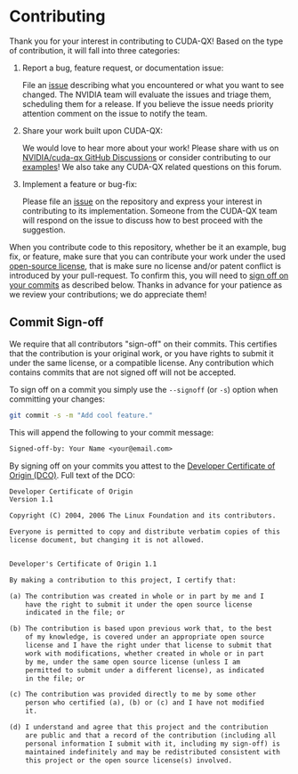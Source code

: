 # Contributing

Thank you for your interest in contributing to CUDA-QX! Based on the type of
contribution, it will fall into three categories:

1. Report a bug, feature request, or documentation issue:

    File an [issue][cuda_qx_issues] describing what you encountered or what
    you want to see changed. The NVIDIA team will evaluate the issues and triage
    them, scheduling them for a release. If you believe the issue needs priority
    attention comment on the issue to notify the team.

1. Share your work built upon CUDA-QX:

    We would love to hear more about your work! Please share with us on
    [NVIDIA/cuda-qx GitHub
    Discussions](https://github.com/NVIDIA/cuda-qx/discussions) or consider
    contributing to our [examples](./docs/sphinx/examples/)! We also take any
    CUDA-QX related questions on this forum.

1. Implement a feature or bug-fix:

    Please file an [issue][cuda_qx_issues] on the repository and express
    your interest in contributing to its implementation. Someone from the CUDA-QX
    team will respond on the issue to discuss how to best proceed with the
    suggestion. 

When you contribute code to this repository, whether be it an example, bug fix,
or feature, make sure that you can contribute your work under the used
[open-source license](./LICENSE), that is make sure no license and/or patent
conflict is introduced by your pull-request. To confirm this, you will need to
[sign off on your commits](#commit-sign-off) as described below. Thanks in advance
for your patience as we review your contributions; we do appreciate them!

[cuda_qx_issues]: https://github.com/NVIDIA/cuda-qx/issues

## Commit Sign-off

We require that all contributors "sign-off" on their commits. This certifies
that the contribution is your original work, or you have rights to submit it
under the same license, or a compatible license. Any contribution which contains
commits that are not signed off will not be accepted.

To sign off on a commit you simply use the `--signoff` (or `-s`) option when
committing your changes:

```bash
git commit -s -m "Add cool feature."
```

This will append the following to your commit message:

```txt
Signed-off-by: Your Name <your@email.com>
```

By signing off on your commits you attest to the [Developer Certificate of Origin
(DCO)](https://developercertificate.org/). Full text of the DCO:

```txt
Developer Certificate of Origin
Version 1.1

Copyright (C) 2004, 2006 The Linux Foundation and its contributors.

Everyone is permitted to copy and distribute verbatim copies of this
license document, but changing it is not allowed.


Developer's Certificate of Origin 1.1

By making a contribution to this project, I certify that:

(a) The contribution was created in whole or in part by me and I
    have the right to submit it under the open source license
    indicated in the file; or

(b) The contribution is based upon previous work that, to the best
    of my knowledge, is covered under an appropriate open source
    license and I have the right under that license to submit that
    work with modifications, whether created in whole or in part
    by me, under the same open source license (unless I am
    permitted to submit under a different license), as indicated
    in the file; or

(c) The contribution was provided directly to me by some other
    person who certified (a), (b) or (c) and I have not modified
    it.

(d) I understand and agree that this project and the contribution
    are public and that a record of the contribution (including all
    personal information I submit with it, including my sign-off) is
    maintained indefinitely and may be redistributed consistent with
    this project or the open source license(s) involved.
```